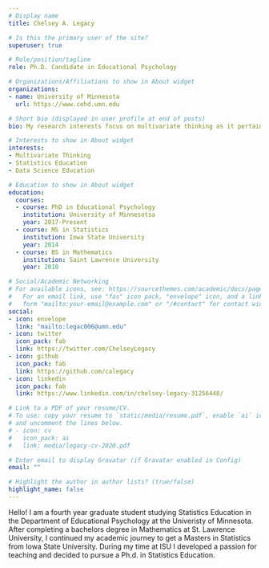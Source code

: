 ```yaml
---
# Display name
title: Chelsey A. Legacy

# Is this the primary user of the site?
superuser: true

# Role/position/tagline
role: Ph.D. Candidate in Educational Psychology

# Organizations/Affiliations to show in About widget
organizations:
- name: University of Minnesota
  url: https://www.cehd.umn.edu

# Short bio (displayed in user profile at end of posts)
bio: My research interests focus on multivariate thinking as it pertains to statistics and data science education.

# Interests to show in About widget
interests:
- Multivariate Thinking
- Statistics Education
- Data Science Education

# Education to show in About widget
education:
  courses:
  - course: PhD in Educational Psychology
    institution: University of Minnesotsa
    year: 2017-Present
  - course: MS in Statistics
    institution: Iowa State University
    year: 2014
  - course: BS in Mathematics
    institution: Saint Lawrence University
    year: 2010

# Social/Academic Networking
# For available icons, see: https://sourcethemes.com/academic/docs/page-builder/#icons
#   For an email link, use "fas" icon pack, "envelope" icon, and a link in the
#   form "mailto:your-email@example.com" or "/#contact" for contact widget.
social:
- icon: envelope
  link: "mailto:legac006@umn.edu"
- icon: twitter
  icon_pack: fab
  link: https://twitter.com/ChelseyLegacy
- icon: github
  icon_pack: fab
  link: https://github.com/calegacy
- icon: linkedin
  icon_pack: fab
  link: https://www.linkedin.com/in/chelsey-legacy-31256448/

# Link to a PDF of your resume/CV.
# To use: copy your resume to `static/media/resume.pdf`, enable `ai` icons in `params.toml`, 
# and uncomment the lines below.
# - icon: cv
#   icon_pack: ai
#   link: media/legacy-cv-2020.pdf

# Enter email to display Gravatar (if Gravatar enabled in Config)
email: ""

# Highlight the author in author lists? (true/false)
highlight_name: false
---
```


Hello! I am a fourth year graduate student studying Statistics Education in the Department of Educational Psychology at the Univeristy of Minnesota. After completing a bachelors degree in Mathematics at St. Lawrence University, I continued my academic journey to get a Masters in Statistics from Iowa State University. During my time at ISU I developed a passion for teaching and decided to pursue a Ph.d. in Statistics Education.




